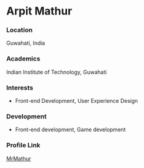 # Arpit Mathur

### Location

Guwahati, India

### Academics

Indian Institute of Technology, Guwahati

### Interests

- Front-end Development, User Experience Design

### Development

- Front-end development, Game development

### Profile Link

[MrMathur](https://github.com/MrMathur) 
